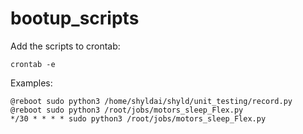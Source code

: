 # bootup_scripts

Add the scripts to crontab:

```
crontab -e
```

Examples:

```
@reboot sudo python3 /home/shyldai/shyld/unit_testing/record.py
@reboot sudo python3 /root/jobs/motors_sleep_Flex.py
*/30 * * * * sudo python3 /root/jobs/motors_sleep_Flex.py
```
